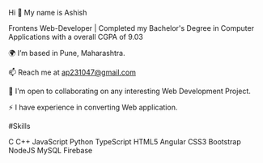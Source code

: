  Hi 👋 My name is Ashish

 Frontens Web-Developer | Completed my Bachelor's Degree in Computer Applications with a overall CGPA of 9.03

🌍 I’m based in Pune, Maharashtra.

📫 Reach me at ap231047@gmail.com

🤝  I'm open to collaborating on any interesting Web Development Project.

⚡  I have experience in converting Web application.

#Skills

C C++ JavaScript Python TypeScript HTML5 Angular CSS3 Bootstrap NodeJS MySQL Firebase 
